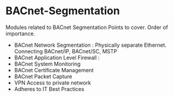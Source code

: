 # BACnet-Segmentation
Modules related to BACnet Segmentation
Points to cover. Order of importance.

* BACnet Network Segmentation   :      Physically separate Ethernet.  Connecting BACnet/IP, BACnet/SC, MSTP
* BACnet Application Level Firewall   :   
* BACnet System Monitoring
* BACnet Certificate Management
* BACnet Packet Capture
* VPN Access to private network
* Adheres to IT Best Practices

<!---
KC: The device and system capabilities for description: 
1. BACnet network segmentation : Physically separate Ethernet.  Connecting BACnet/IP, BACnet/SC, MSTP


2. BACnet Firewall :
Application layer routing is an intrinsic firewwall in and of itself.
Monitoring Error, Abort, Reject traffic.
Monitoring Device Management traffic.
Blocking Unauthorized Time Sync.
Read-only access into BACnet/SC.
BACnet/SC Hub with NPO diagnostics.

3. System monitoring (BACnet and syslog) :
Device discovery and connection monitoring.
Network discovery and topology.
Device history - firmware updates, database updates, identity change, address change.
Firewall Issues.
Auditable Events - eg. GSA.

4. BACnet/SC certificate management with Cimetrics Appliance and ABT.

5. Remote Packet Capture (including SC decryption).

6. VPN access to private Ethernet.

7. IT friendly features.

KC---------Slides and diagram and/or handout  one for each module - Talk and walk through -------

1. Segmentation.
 Just what it means. Layered and zones. Can be on same write but generally means separating interfaces. Number of interfaces is generally two or more. Same or different. 
Protocol. Ip address. Port. Url within the above. 
For example because pure sc is all the way to URL, it can coexist with bip or Ethernet pure because it is segmented. Segmentation can also allow different extensions to be separated. Like poe or multi drop or...
Show with SbC3200 B3075 SbC3100.

2. Appliance/BNSD firewall like 3200 (or whichever has best firewall)

3. Appliance system monitoring. 

4. Onboarding Appliance and others with SC certificates. 
Signing requests. CA. Bootstrapping... etc
Distinguish between SC certs and public webserver certs.

5. Wireshark and quick packet analysis. 
Wireshark capture of ip and sc. What to do with sc keys. Escrow and proxy. Really handing out the keys to other trust. Make it a player in secret domain.

6. Openvpn. Community client. Ovpn file loads in client. Server hands out .ovpn. Show in UI of products.

7.  Sc ip ports urls. Ipv6. Certificates and keys. Syslog. NTP. DNS. DHCP. BBMD. Radius. VPN again.
-->
